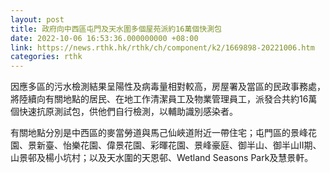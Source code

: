 ```yaml
---
layout: post
title: 政府向中西區屯門及天水圍多個屋苑派約16萬個快測包
date: 2022-10-06 16:53:36.000000000 +08:00
link: https://news.rthk.hk/rthk/ch/component/k2/1669898-20221006.htm
categories: rthk
---
```


因應多區的污水檢測結果呈陽性及病毒量相對較高，房屋署及當區的民政事務處，將陸續向有關地點的居民、在地工作清潔員工及物業管理員工，派發合共約16萬個快速抗原測試包，供他們自行檢測，以輔助識別感染者。

有關地點分別是中西區的麥當勞道與馬己仙峽道附近一帶住宅；屯門區的景峰花園、景新臺、怡樂花園、偉景花園、彩暉花園、景峰豪庭、御半山、御半山II期、山景邨及楊小坑村；以及天水圍的天恩邨、Wetland Seasons Park及慧景軒。
